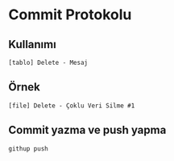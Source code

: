 
# Commit Protokolu

## Kullanımı
 
 ```
[tablo] Delete - Mesaj
 ```
 
 ## Örnek
 
 ```
[file] Delete - Çoklu Veri Silme #1
 ```


 ## Commit yazma ve push yapma
 
 ```
githup push
 ```
